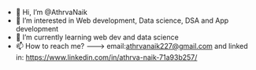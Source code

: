 - 👋 Hi, I’m @AthrvaNaik
- 👀 I’m interested in Web development, Data science, DSA and App development
- 🌱 I’m currently learning web dev and data science
- 📫 How to reach me? ---> email:athrvanaik227@gmail.com and linked in: https://www.linkedin.com/in/athrva-naik-71a93b257/

<!---
AthrvaNaik/AthrvaNaik is a ✨ special ✨ repository because its `README.md` (this file) appears on your GitHub profile.
You can click the Preview link to take a look at your changes.
--->
